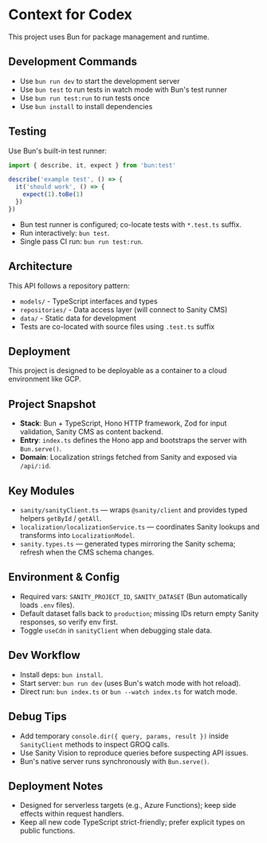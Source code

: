 # Context for Codex

This project uses Bun for package management and runtime.

## Development Commands

- Use `bun run dev` to start the development server
- Use `bun test` to run tests in watch mode with Bun's test runner
- Use `bun run test:run` to run tests once
- Use `bun install` to install dependencies

## Testing

Use Bun's built-in test runner:

```ts
import { describe, it, expect } from 'bun:test'

describe('example test', () => {
  it('should work', () => {
    expect(1).toBe(1)
  })
})
```

- Bun test runner is configured; co-locate tests with `*.test.ts` suffix.
- Run interactively: `bun test`.
- Single pass CI run: `bun run test:run`.

## Architecture

This API follows a repository pattern:

- `models/` - TypeScript interfaces and types
- `repositories/` - Data access layer (will connect to Sanity CMS)
- `data/` - Static data for development
- Tests are co-located with source files using `.test.ts` suffix

## Deployment

This project is designed to be deployable as a container to a cloud environment like GCP.

## Project Snapshot

- **Stack**: Bun + TypeScript, Hono HTTP framework, Zod for input validation, Sanity CMS as content backend.
- **Entry**: `index.ts` defines the Hono app and bootstraps the server with `Bun.serve()`.
- **Domain**: Localization strings fetched from Sanity and exposed via `/api/:id`.

## Key Modules

- `sanity/sanityClient.ts` — wraps `@sanity/client` and provides typed helpers `getById` / `getAll`.
- `localization/localizationService.ts` — coordinates Sanity lookups and transforms into `LocalizationModel`.
- `sanity.types.ts` — generated types mirroring the Sanity schema; refresh when the CMS schema changes.

## Environment & Config

- Required vars: `SANITY_PROJECT_ID`, `SANITY_DATASET` (Bun automatically loads `.env` files).
- Default dataset falls back to `production`; missing IDs return empty Sanity responses, so verify env first.
- Toggle `useCdn` in `sanityClient` when debugging stale data.

## Dev Workflow

- Install deps: `bun install`.
- Start server: `bun run dev` (uses Bun's watch mode with hot reload).
- Direct run: `bun index.ts` or `bun --watch index.ts` for watch mode.

## Debug Tips

- Add temporary `console.dir({ query, params, result })` inside `SanityClient` methods to inspect GROQ calls.
- Use Sanity Vision to reproduce queries before suspecting API issues.
- Bun's native server runs synchronously with `Bun.serve()`.

## Deployment Notes

- Designed for serverless targets (e.g., Azure Functions); keep side effects within request handlers.
- Keep all new code TypeScript strict-friendly; prefer explicit types on public functions.
